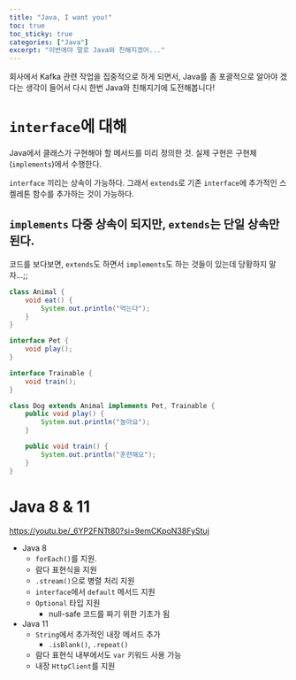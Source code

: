 ```yaml
---
title: "Java, I want you!"
toc: true
toc_sticky: true
categories: ["Java"]
excerpt: "이번에야 말로 Java와 친해지겠어..."
---
```


회사에서 Kafka 관련 작업을 집중적으로 하게 되면서, Java를 좀 포괄적으로 알아야 겠다는 생각이 들어서 다시 한번 Java와 친해지기에 도전해봅니다!

# `interface`에 대해

Java에서 클래스가 구현해야 할 메서드를 미리 정의한 것. 실제 구현은 구현체(`implements`)에서 수행한다.

`interface` 끼리는 상속이 가능하다. 그래서 `extends`로 기존 `interface`에 추가적인 스켈레톤 함수를 추가하는 것이 가능하다.

## `implements` 다중 상속이 되지만, `extends`는 단일 상속만 된다.

코드를 보다보면, `extends`도 하면서 `implements`도 하는 것들이 있는데 당황하지 말자...;;

```java
class Animal {
    void eat() {
        System.out.println("먹는다");
    }
}

interface Pet {
    void play();
}

interface Trainable {
    void train();
}

class Dog extends Animal implements Pet, Trainable {
    public void play() {
        System.out.println("놀아요");
    }

    public void train() {
        System.out.println("훈련해요");
    }
}
```

# Java 8 & 11

https://youtu.be/_6YP2FNTt80?si=9emCKpoN38FyStuj

- Java 8
  - `forEach()`를 지원.
  - 람다 표현식을 지원
  - `.stream()`으로 병렬 처리 지원
  - `interface`에서 `default` 메서드 지원
  - `Optional` 타입 지원
    - null-safe 코드를 짜기 위한 기초가 됨
- Java 11
  - `String`에서 추가적인 내장 메서드 추가
    - `.isBlank()`, `.repeat()`
  - 람다 표현식 내부에서도 `var` 키워드 사용 가능
  - 내장 `HttpClient`를 지원
